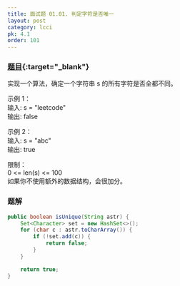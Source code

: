```yaml
---
title: 面试题 01.01. 判定字符是否唯一
layout: post
category: lcci
pk: 4.1
order: 101
---
```


### [题目](https://leetcode-cn.com/problems/is-unique-lcci/){:target="_blank"}

实现一个算法，确定一个字符串 s 的所有字符是否全都不同。

示例 1：  
输入: s = "leetcode"  
输出: false

示例 2：  
输入: s = "abc"  
输出: true

限制：  
0 <= len(s) <= 100  
如果你不使用额外的数据结构，会很加分。


### 题解

```java
public boolean isUnique(String astr) {
    Set<Character> set = new HashSet<>();
    for (char c : astr.toCharArray()) {
        if (!set.add(c)) {
            return false;
        }
    }

    return true;
}
```

